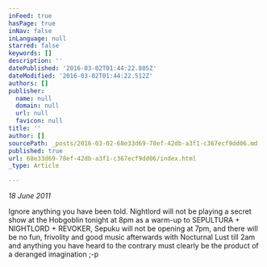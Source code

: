 ```yaml
---
inFeed: true
hasPage: true
inNav: false
inLanguage: null
starred: false
keywords: []
description: ''
datePublished: '2016-03-02T01:44:22.805Z'
dateModified: '2016-03-02T01:44:22.512Z'
authors: []
publisher:
  name: null
  domain: null
  url: null
  favicon: null
title: ''
author: []
sourcePath: _posts/2016-03-02-68e33d69-78ef-42db-a3f1-c367ecf9dd06.md
published: true
url: 68e33d69-78ef-42db-a3f1-c367ecf9dd06/index.html
_type: Article

---
```

_18 June 2011_

Ignore anything you have been told. Nightlord will not be playing a secret show at the Hobgoblin tonight at 8pm as a warm-up to SEPULTURA + NIGHTLORD + REVOKER, Sepuku will not be opening at 7pm, and there will be no fun, frivolity and good music afterwards with Nocturnal Lust till 2am and anything you have heard to the contrary must clearly be the product of a deranged imagination ;-p